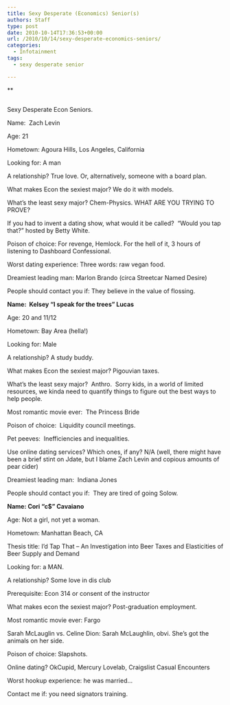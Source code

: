 ```yaml
---
title: Sexy Desperate (Economics) Senior(s)
authors: Staff
type: post
date: 2010-10-14T17:36:53+00:00
url: /2010/10/14/sexy-desperate-economics-seniors/
categories:
  - Infotainment
tags:
  - sexy desperate senior

---
```

**</p> 

<div id="attachment_378" style="width: 298px" class="wp-caption alignright">
  <strong><a href="https://i2.wp.com/www.reedquest.org/wp-content/uploads/2010/10/SexyEcon.jpg"><img class="size-full wp-image-378  " title="SexyEcon" src="https://i2.wp.com/www.reedquest.org/wp-content/uploads/2010/10/SexyEcon.jpg?resize=288%2C216" alt="" data-recalc-dims="1" /></a></strong>
  
  <p class="wp-caption-text">
    Sexy Desperate Econ Seniors.
  </p>
</div>

Name:  Zach Levin</strong>

Age: 21

Hometown: Agoura Hills, Los Angeles, California

Looking for: A man

A relationship? True love. Or, alternatively, someone with a board plan.

What makes Econ the sexiest major? We do it with models.

What&#8217;s the least sexy major? Chem-Physics. WHAT ARE YOU TRYING TO PROVE?

If you had to invent a dating show, what would it be called?  &#8220;Would you tap that?&#8221; hosted by Betty White.

Poison of choice: For revenge, Hemlock. For the hell of it, 3 hours of listening to Dashboard Confessional.

Worst dating experience: Three words: raw vegan food.

Dreamiest leading man: Marlon Brando (circa Streetcar Named Desire)

People should contact you if: They believe in the value of flossing.

**Name:  Kelsey “I speak for the trees” Lucas**

Age: 20 and 11/12

Hometown: Bay Area (hella!)

Looking for: Male

A relationship? A study buddy.

What makes Econ the sexiest major? Pigouvian taxes.

What’s the least sexy major?  Anthro.  Sorry kids, in a world of limited resources, we kinda need to quantify things to figure out the best ways to help people.

Most romantic movie ever:  The Princess Bride

Poison of choice:  Liquidity council meetings.

Pet peeves:  Inefficiencies and inequalities.

Use online dating services? Which ones, if any? N/A (well, there might have been a brief stint on Jdate, but I blame Zach Levin and copious amounts of pear cider)

Dreamiest leading man:  Indiana Jones

People should contact you if:  They are tired of going Solow.

**Name: Cori “c$” Cavaiano**

Age: Not a girl, not yet a woman.

Hometown: Manhattan Beach, CA

Thesis title: I’d Tap That &#8211; An Investigation into Beer Taxes and Elasticities of Beer Supply and Demand

Looking for: a MAN.

A relationship? Some love in dis club

Prerequisite: Econ 314 or consent of the instructor

What makes econ the sexiest major? Post-graduation employment.

Most romantic movie ever: Fargo

Sarah McLauglin vs. Celine Dion: Sarah McLaughlin, obvi. She’s got the animals on her side.

Poison of choice: Slapshots.

Online dating? OkCupid, Mercury Lovelab, Craigslist Casual Encounters

Worst hookup experience: he was married…

Contact me if: you need signators training.